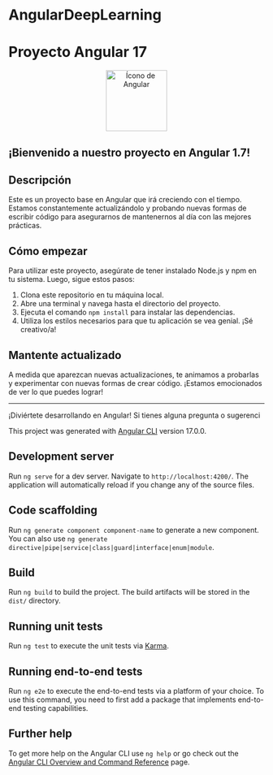 # AngularDeepLearning

# Proyecto Angular 17

<p align="center">
  <img src="src/favicon.ico" alt="Ícono de Angular" width="120" alt="angular image logo">
</p>

## ¡Bienvenido a nuestro proyecto en Angular 1.7!




## Descripción

Este es un proyecto base en Angular que irá creciendo con el tiempo. Estamos constantemente actualizándolo y probando nuevas formas de escribir código para asegurarnos de mantenernos al día con las mejores prácticas.

## Cómo empezar

Para utilizar este proyecto, asegúrate de tener instalado Node.js y npm en tu sistema. Luego, sigue estos pasos:

1. Clona este repositorio en tu máquina local.
2. Abre una terminal y navega hasta el directorio del proyecto.
3. Ejecuta el comando `npm install` para instalar las dependencias.
4. Utiliza los estilos necesarios para que tu aplicación se vea genial. ¡Sé creativo/a!

[//]: # (## Contribuciones)

[//]: # ()
[//]: # (Siéntete libre de añadir, modificar o mejorar cualquier parte de este proyecto. Como desarrollador/a web en Angular, tus ideas son valiosas y apreciadas.)

## Mantente actualizado

A medida que aparezcan nuevas actualizaciones, te animamos a probarlas y experimentar con nuevas formas de crear código. ¡Estamos emocionados de ver lo que puedes lograr!

---

¡Diviértete desarrollando en Angular! Si tienes alguna pregunta o sugerenci




This project was generated with [Angular CLI](https://github.com/angular/angular-cli) version 17.0.0.

## Development server

Run `ng serve` for a dev server. Navigate to `http://localhost:4200/`. The application will automatically reload if you change any of the source files.

## Code scaffolding

Run `ng generate component component-name` to generate a new component. You can also use `ng generate directive|pipe|service|class|guard|interface|enum|module`.

## Build

Run `ng build` to build the project. The build artifacts will be stored in the `dist/` directory.

## Running unit tests

Run `ng test` to execute the unit tests via [Karma](https://karma-runner.github.io).

## Running end-to-end tests

Run `ng e2e` to execute the end-to-end tests via a platform of your choice. To use this command, you need to first add a package that implements end-to-end testing capabilities.

## Further help

To get more help on the Angular CLI use `ng help` or go check out the [Angular CLI Overview and Command Reference](https://angular.io/cli) page.
